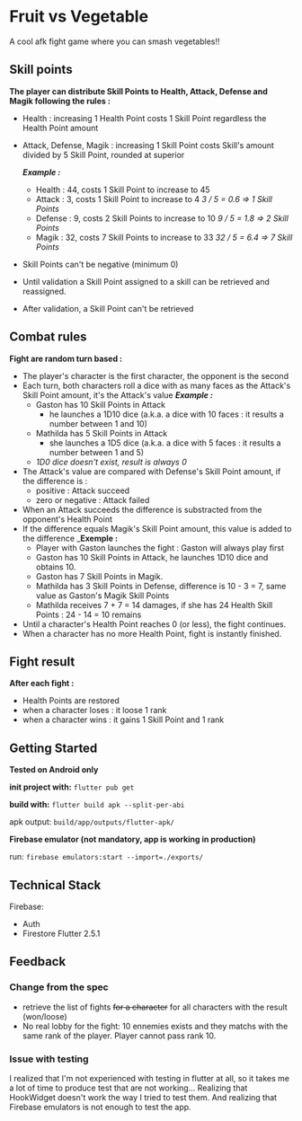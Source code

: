 # Fruit vs Vegetable

A cool afk fight game where you can smash vegetables!! 

## Skill points

**The player can distribute Skill Points to Health, Attack, Defense and Magik following the rules :**
- Health : increasing 1 Health Point costs 1 Skill Point regardless the Health Point amount

- Attack, Defense, Magik : increasing 1 Skill Point costs Skill's amount divided by 5 Skill Point, rounded at superior

    _**Example :**_ 

    - Health : 44, costs 1 Skill Point to increase to 45
    - Attack : 3, costs 1 Skill Point to increase to 4 
        _3 / 5 = 0.6 => 1 Skill Points_
    - Defense : 9, costs 2 Skill Points to increase to 10
        _9 / 5 = 1.8 => 2 Skill Points_
    - Magik : 32, costs 7 Skill Points to increase to 33
        _32 / 5 = 6.4 => 7 Skill Points_

- Skill Points can't be negative (minimum 0)
- Until validation a Skill Point assigned to a skill can be retrieved and reassigned.
- After validation, a Skill Point can't be retrieved

## Combat rules

**Fight are random turn based :**
- The player's character is the first character, the opponent is the second
- Each turn, both characters roll a dice with as many faces as the Attack's Skill Point amount, it's the Attack's value
    _**Example :**_
    - Gaston has 10 Skill Points in Attack
        - he launches a 1D10 dice (a.k.a. a dice with 10 faces : it results a number between 1 and 10)
    - Mathilda has 5 Skill Points in Attack
        - she launches a 1D5 dice (a.k.a. a dice with 5 faces : it results a number between 1 and 5)
    - _1D0 dice doesn't exist, result is always 0_
- The Attack's value are compared with Defense's Skill Point amount, if the difference is :
    - positive : Attack succeed
    - zero or negative : Attack failed
- When an Attack succeeds the difference is substracted from the opponent's Health Point
- If the difference equals Magik's Skill Point amount, this value is added to the difference
    _**Exemple :**
    - Player with Gaston launches the fight : Gaston will always play first
    - Gaston has 10 Skill Points in Attack, he launches 1D10 dice and obtains 10.
    - Gaston has 7 Skill Points in Magik.
    - Mathilda has 3 Skill Points in Defense, difference is 10 - 3 = 7, same value as Gaston's Magik Skill Points
    - Mathilda receives 7 + 7 = 14 damages, if she has 24 Health Skill Points : 24 - 14 = 10 remains
- Until a character's Health Point reaches 0 (or less), the fight continues.
- When a character has no more Health Point, fight is instantly finished.

## Fight result

**After each fight :**
- Health Points are restored
- when a character loses : it loose 1 rank
- when a character wins : it gains 1 Skill Point and 1 rank

## Getting Started

**Tested on Android only**

**init project with:** 
`flutter pub get`

**build with:**
`flutter build apk --split-per-abi`

apk output: `build/app/outputs/flutter-apk/`

**Firebase emulator (not mandatory, app is working in production)**

run:
`firebase emulators:start --import=./exports/`

## Technical Stack

Firebase:
- Auth
- Firestore
Flutter 2.5.1

## Feedback

### Change from the spec
- retrieve the list of fights ~~for a character~~ for all characters with the result (won/loose)
- No real lobby for the fight: 10 ennemies exists and they matchs with the same rank of the player. Player cannot pass rank 10.

### Issue with testing
I realized that I'm not experienced with testing in flutter at all, so it takes me a lot of time to produce test that are not working... 
Realizing that HookWidget doesn't work the way I tried to test them.
And realizing that Firebase emulators is not enough to test the app.